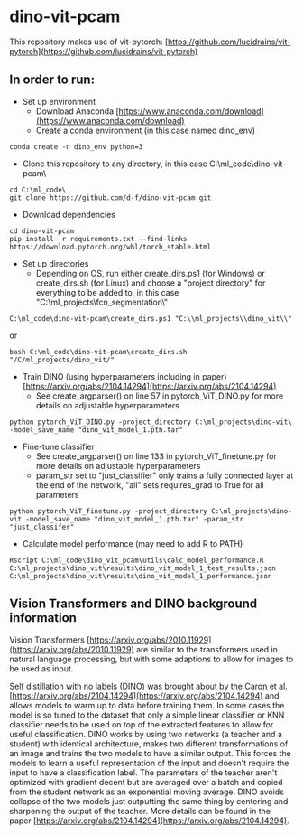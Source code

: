 # dino-vit-pcam

This repository makes use of vit-pytorch: [https://github.com/lucidrains/vit-pytorch](https://github.com/lucidrains/vit-pytorch)

In order to run:
---------------------------------------------------------------------------------------------------------------------------------------------------------------------
- Set up environment 
  - Download Anaconda [https://www.anaconda.com/download](https://www.anaconda.com/download)
  - Create a conda environment (in this case named dino_env)
```
conda create -n dino_env python=3
```
  - Clone this repository to any directory, in this case C:\\ml_code\\dino-vit-pcam\\
```
cd C:\ml_code\
git clone https://github.com/d-f/dino-vit-pcam.git
```
  - Download dependencies
```
cd dino-vit-pcam
pip install -r requirements.txt --find-links https://download.pytorch.org/whl/torch_stable.html
```
  - Set up directories
    - Depending on OS, run either create_dirs.ps1 (for Windows) or create_dirs.sh (for Linux) and choose a "project directory" for everything to be added to, in this case "C:\\ml_projects\\fcn_segmentation\\"
```
C:\ml_code\dino-vit-pcam\create_dirs.ps1 "C:\\ml_projects\\dino_vit\\"
```
or  
```
bash C:\ml_code\dino-vit-pcam\create_dirs.sh
"/C/ml_projects/dino_vit/"
```
  - Train DINO (using hyperparameters including in  paper) [https://arxiv.org/abs/2104.14294](https://arxiv.org/abs/2104.14294)
      - See create_argparser() on line 57 in pytorch_ViT_DINO.py for more details on adjustable hyperparameters
```
python pytorch_ViT_DINO.py -project_directory C:\ml_projects\dino-vit\ -model_save_name "dino_vit_model_1.pth.tar"
```
  - Fine-tune classifier
      - See create_argparser() on line 133 in pytorch_ViT_finetune.py for more details on adjustable hyperparameters
      - param_str set to "just_classifier" only trains a fully connected layer at the end of the network, "all" sets requires_grad to True for all parameters
```
python pytorch_ViT_finetune.py -project_directory C:\ml_projects\dino-vit -model_save_name "dino_vit_model_1.pth.tar" -param_str "just_classifer"
```
  - Calculate model performance (may need to add R to PATH)
```
Rscript C:\ml_code\dino_vit_pcam\utils\calc_model_performance.R
C:\ml_projects\dino_vit\results\dino_vit_model_1_test_results.json
C:\ml_projects\dino_vit\results\dino_vit_model_1_performance.json
```


Vision Transformers and DINO background information
---------------------------------------------------------------------------------------------------------------------------------------------------------------------
Vision Transformers [https://arxiv.org/abs/2010.11929](https://arxiv.org/abs/2010.11929) are similar to the transformers used in natural language processing, but with some adaptions to allow for images to be used as input.

Self distillation with no labels (DINO) was brought about by the Caron et al. [https://arxiv.org/abs/2104.14294](https://arxiv.org/abs/2104.14294) and allows models to warm up to data before training them. In some cases the model is so tuned to the dataset that only a simple linear classifier or KNN classifier needs to be used on top of the extracted features to allow for useful classification. DINO works by using two networks (a teacher and a student) with identical architecture, makes two different transformations of an image and trains the two models to have a similar output. This forces the models to learn a useful representation of the input and doesn't require the input to have a classification label. The parameters of the teacher aren't optimized with gradient decent but are averaged over a batch and copied from the student network as an exponential moving average. DINO avoids collapse of the two models just outputting the same thing by centering and sharpening the output of the teacher. More details can be found in the paper [https://arxiv.org/abs/2104.14294](https://arxiv.org/abs/2104.14294).
